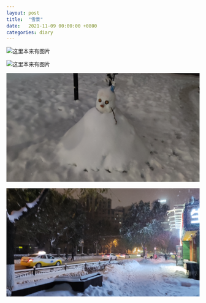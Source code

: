 ```yaml
---
layout: post
title:  "雪景"
date:   2021-11-09 00:00:00 +0800
categories: diary
---
```


![这里本来有图片](/resources/imgs/2021-11-09-snow/雪景-树.jpg)

![这里本来有图片](/resources/imgs/2021-11-09-snow/雪景-雪碉堡.jpg)

![这里本来有图片](/resources/imgs/2021-11-09-snow/雪景-雪人.jpg)

![这里本来有图片](/resources/imgs/2021-11-09-snow/雪景-夜晚的街道.jpg)
